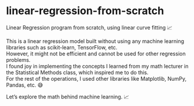 # linear-regression-from-scratch
Linear Regression program from scratch, using linear curve fitting 📈


This is a linear regression model built without using any machine learning libraries such as scikit-learn, TensorFlow, etc.  
However, it might not be efficient and cannot be used for other regression problems.  
I found joy in implementing the concepts I learned from my math lecturer in the Statistical Methods class, which inspired me to do this.  
For the rest of the operations, I used other libraries like Matplotlib, NumPy, Pandas, etc. 😅


Let’s explore the math behind machine learning. 📈
